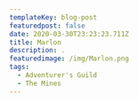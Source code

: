 ```yaml
---
templateKey: blog-post
featuredpost: false
date: 2020-03-30T23:23:23.711Z
title: Marlon
description: .
featuredimage: /img/Marlon.png
tags:
  - Adventurer's Guild
  - The Mines
---
```

